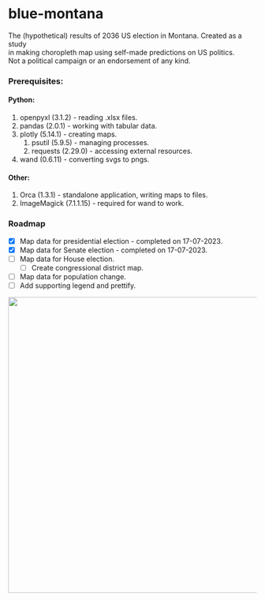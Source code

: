 # blue-montana

The (hypothetical) results of 2036 US election in Montana. Created as a study 
<br>in making choropleth map using self-made predictions on US politics.</br>
Not a political campaign or an endorsement of any kind.

### Prerequisites:

#### Python: ####

1. openpyxl (3.1.2) - reading .xlsx files. 
2. pandas (2.0.1) - working with tabular data.
3. plotly (5.14.1) - creating maps.
    1. psutil (5.9.5) - managing processes.
    2. requests (2.29.0) - accessing external resources.
4. wand (0.6.11) - converting svgs to pngs. 
  
#### Other: ####
1. Orca (1.3.1) - standalone application, writing maps to files.
2. ImageMagick (7.1.1.15) - required for wand to work. 

### Roadmap

- [x] Map data for presidential election - completed on 17-07-2023.
- [x] Map data for Senate election - completed on 17-07-2023.
- [ ] Map data for House election.
  - [ ] Create congressional district map.
- [ ] Map data for population change. 
- [ ] Add supporting legend and prettify. 

<img src="https://github.com/Sibdroid/blue-montana/assets/77882767/8ebb2c78-90ab-4c31-8f8a-11466afa8dd2" width="600" />
